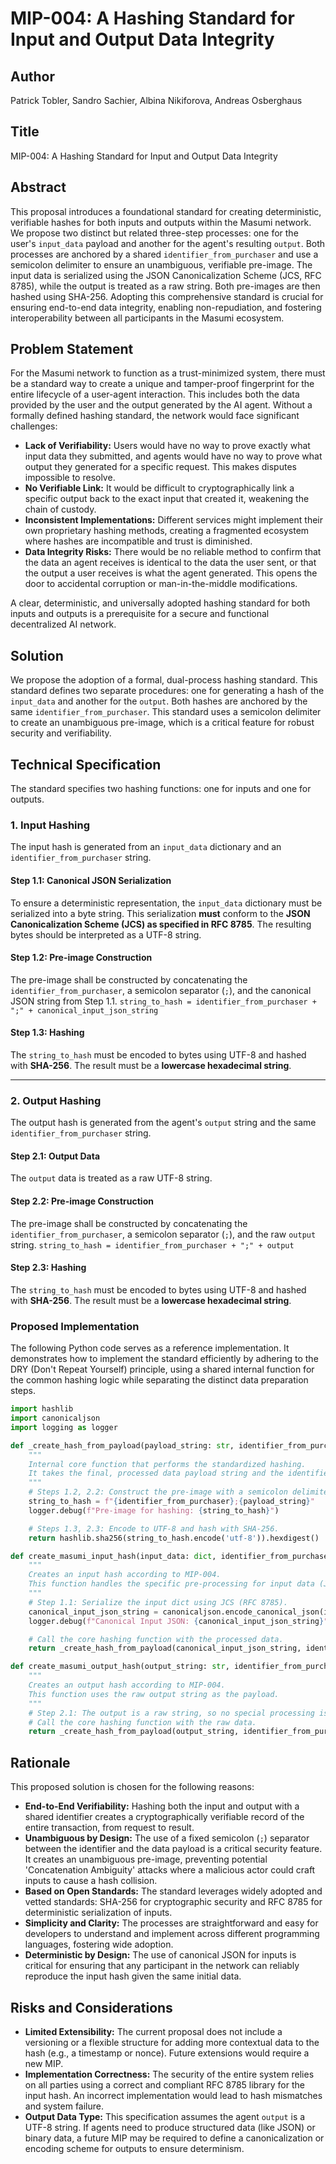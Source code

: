 # MIP-004: A Hashing Standard for Input and Output Data Integrity

## Author
Patrick Tobler, Sandro Sachier, Albina Nikiforova, Andreas Osberghaus

## Title
MIP-004: A Hashing Standard for Input and Output Data Integrity

## Abstract
This proposal introduces a foundational standard for creating deterministic, verifiable hashes for both inputs and outputs within the Masumi network. We propose two distinct but related three-step processes: one for the user's `input_data` payload and another for the agent's resulting `output`. Both processes are anchored by a shared `identifier_from_purchaser` and use a semicolon delimiter to ensure an unambiguous, verifiable pre-image. The input data is serialized using the JSON Canonicalization Scheme (JCS, RFC 8785), while the output is treated as a raw string. Both pre-images are then hashed using SHA-256. Adopting this comprehensive standard is crucial for ensuring end-to-end data integrity, enabling non-repudiation, and fostering interoperability between all participants in the Masumi ecosystem.

## Problem Statement
For the Masumi network to function as a trust-minimized system, there must be a standard way to create a unique and tamper-proof fingerprint for the entire lifecycle of a user-agent interaction. This includes both the data provided by the user and the output generated by the AI agent. Without a formally defined hashing standard, the network would face significant challenges:

-   **Lack of Verifiability:** Users would have no way to prove exactly what input data they submitted, and agents would have no way to prove what output they generated for a specific request. This makes disputes impossible to resolve.
-   **No Verifiable Link:** It would be difficult to cryptographically link a specific output back to the exact input that created it, weakening the chain of custody.
-   **Inconsistent Implementations:** Different services might implement their own proprietary hashing methods, creating a fragmented ecosystem where hashes are incompatible and trust is diminished.
-   **Data Integrity Risks:** There would be no reliable method to confirm that the data an agent receives is identical to the data the user sent, or that the output a user receives is what the agent generated. This opens the door to accidental corruption or man-in-the-middle modifications.

A clear, deterministic, and universally adopted hashing standard for both inputs and outputs is a prerequisite for a secure and functional decentralized AI network.

## Solution
We propose the adoption of a formal, dual-process hashing standard. This standard defines two separate procedures: one for generating a hash of the `input_data` and another for the `output`. Both hashes are anchored by the same `identifier_from_purchaser`. This standard uses a semicolon delimiter to create an unambiguous pre-image, which is a critical feature for robust security and verifiability.

## Technical Specification
The standard specifies two hashing functions: one for inputs and one for outputs.

### 1. Input Hashing
The input hash is generated from an `input_data` dictionary and an `identifier_from_purchaser` string.

#### Step 1.1: Canonical JSON Serialization
To ensure a deterministic representation, the `input_data` dictionary must be serialized into a byte string. This serialization **must** conform to the **JSON Canonicalization Scheme (JCS) as specified in RFC 8785**. The resulting bytes should be interpreted as a UTF-8 string.

#### Step 1.2: Pre-image Construction
The pre-image shall be constructed by concatenating the `identifier_from_purchaser`, a semicolon separator (`;`), and the canonical JSON string from Step 1.1.
`string_to_hash = identifier_from_purchaser + ";" + canonical_input_json_string`

#### Step 1.3: Hashing
The `string_to_hash` must be encoded to bytes using UTF-8 and hashed with **SHA-256**. The result must be a **lowercase hexadecimal string**.

---

### 2. Output Hashing
The output hash is generated from the agent's `output` string and the same `identifier_from_purchaser` string.

#### Step 2.1: Output Data
The `output` data is treated as a raw UTF-8 string.

#### Step 2.2: Pre-image Construction
The pre-image shall be constructed by concatenating the `identifier_from_purchaser`, a semicolon separator (`;`), and the raw `output` string.
`string_to_hash = identifier_from_purchaser + ";" + output`

#### Step 2.3: Hashing
The `string_to_hash` must be encoded to bytes using UTF-8 and hashed with **SHA-256**. The result must be a **lowercase hexadecimal string**.

### Proposed Implementation
The following Python code serves as a reference implementation. It demonstrates how to implement the standard efficiently by adhering to the DRY (Don't Repeat Yourself) principle, using a shared internal function for the common hashing logic while separating the distinct data preparation steps.

```python
import hashlib
import canonicaljson
import logging as logger

def _create_hash_from_payload(payload_string: str, identifier_from_purchaser: str) -> str:
    """
    Internal core function that performs the standardized hashing.
    It takes the final, processed data payload string and the identifier.
    """
    # Steps 1.2, 2.2: Construct the pre-image with a semicolon delimiter.
    string_to_hash = f"{identifier_from_purchaser};{payload_string}"
    logger.debug(f"Pre-image for hashing: {string_to_hash}")

    # Steps 1.3, 2.3: Encode to UTF-8 and hash with SHA-256.
    return hashlib.sha256(string_to_hash.encode('utf-8')).hexdigest()

def create_masumi_input_hash(input_data: dict, identifier_from_purchaser: str) -> str:
    """
    Creates an input hash according to MIP-004.
    This function handles the specific pre-processing for input data (JCS).
    """
    # Step 1.1: Serialize the input dict using JCS (RFC 8785).
    canonical_input_json_string = canonicaljson.encode_canonical_json(input_data).decode('utf-8')
    logger.debug(f"Canonical Input JSON: {canonical_input_json_string}")

    # Call the core hashing function with the processed data.
    return _create_hash_from_payload(canonical_input_json_string, identifier_from_purchaser)

def create_masumi_output_hash(output_string: str, identifier_from_purchaser: str) -> str:
    """
    Creates an output hash according to MIP-004.
    This function uses the raw output string as the payload.
    """
    # Step 2.1: The output is a raw string, so no special processing is needed.
    # Call the core hashing function with the raw data.
    return _create_hash_from_payload(output_string, identifier_from_purchaser)
```

## Rationale
This proposed solution is chosen for the following reasons:

-   **End-to-End Verifiability:** Hashing both the input and output with a shared identifier creates a cryptographically verifiable record of the entire transaction, from request to result.
-   **Unambiguous by Design:** The use of a fixed semicolon (`;`) separator between the identifier and the data payload is a critical security feature. It creates an unambiguous pre-image, preventing potential 'Concatenation Ambiguity' attacks where a malicious actor could craft inputs to cause a hash collision.
-   **Based on Open Standards:** The standard leverages widely adopted and vetted standards: SHA-256 for cryptographic security and RFC 8785 for deterministic serialization of inputs.
-   **Simplicity and Clarity:** The processes are straightforward and easy for developers to understand and implement across different programming languages, fostering wide adoption.
-   **Deterministic by Design:** The use of canonical JSON for inputs is critical for ensuring that any participant in the network can reliably reproduce the input hash given the same initial data.

## Risks and Considerations
-   **Limited Extensibility:** The current proposal does not include a versioning or a flexible structure for adding more contextual data to the hash (e.g., a timestamp or nonce). Future extensions would require a new MIP.
-   **Implementation Correctness:** The security of the entire system relies on all parties using a correct and compliant RFC 8785 library for the input hash. An incorrect implementation would lead to hash mismatches and system failure.
-   **Output Data Type:** This specification assumes the agent `output` is a UTF-8 string. If agents need to produce structured data (like JSON) or binary data, a future MIP may be required to define a canonicalization or encoding scheme for outputs to ensure determinism.